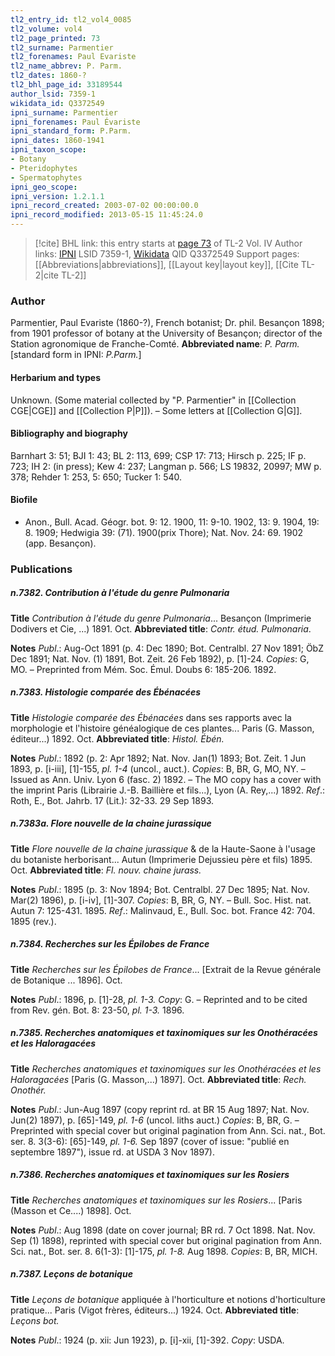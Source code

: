 ```yaml
---
tl2_entry_id: tl2_vol4_0085
tl2_volume: vol4
tl2_page_printed: 73
tl2_surname: Parmentier
tl2_forenames: Paul Evariste
tl2_name_abbrev: P. Parm.
tl2_dates: 1860-?
tl2_bhl_page_id: 33189544
author_lsid: 7359-1
wikidata_id: Q3372549
ipni_surname: Parmentier
ipni_forenames: Paul Évariste
ipni_standard_form: P.Parm.
ipni_dates: 1860-1941
ipni_taxon_scope: 
- Botany
- Pteridophytes
- Spermatophytes
ipni_geo_scope: 
ipni_version: 1.2.1.1
ipni_record_created: 2003-07-02 00:00:00.0
ipni_record_modified: 2013-05-15 11:45:24.0
---
```


> [!cite] BHL link: this entry starts at [page 73](https://www.biodiversitylibrary.org/page/33189544) of TL-2 Vol. IV
> Author links: [IPNI](https://www.ipni.org/a/7359-1) LSID 7359-1, [Wikidata](https://www.wikidata.org/wiki/Q3372549) QID Q3372549
> Support pages: [[Abbreviations|abbreviations]], [[Layout key|layout key]], [[Cite TL-2|cite TL-2]]

### Author

Parmentier, Paul Evariste (1860-?), French botanist; Dr. phil. Besançon 1898; from 1901 professor of botany at the University of Besançon; director of the Station agronomique de Franche-Comté. 
**Abbreviated name**: *P. Parm.* \[standard form in IPNI: *P.Parm.*\]

#### Herbarium and types

Unknown. (Some material collected by "P. Parmentier" in [[Collection CGE|CGE]] and [[Collection P|P]]). – Some letters at [[Collection G|G]].

#### Bibliography and biography

Barnhart 3: 51; BJI 1: 43; BL 2: 113, 699; CSP 17: 713; Hirsch p. 225; IF p. 723; IH 2: (in press); Kew 4: 237; Langman p. 566; LS 19832, 20997; MW p. 378; Rehder 1: 253, 5: 650; Tucker 1: 540.

#### Biofile

- Anon., Bull. Acad. Géogr. bot. 9: 12. 1900, 11: 9-10. 1902, 13: 9. 1904, 19: 8. 1909; Hedwigia 39: (71). 1900(prix Thore); Nat. Nov. 24: 69. 1902 (app. Besançon).

### Publications

##### n.7382. Contribution à l'étude du genre Pulmonaria

**Title**
*Contribution à l'étude du genre Pulmonaria*... Besançon (Imprimerie Dodivers et Cie, ...) 1891. Oct.
**Abbreviated title**: *Contr. étud. Pulmonaria*.

**Notes**
*Publ*.: Aug-Oct 1891 (p. 4: Dec 1890; Bot. Centralbl. 27 Nov 1891; ÖbZ Dec 1891; Nat. Nov. (1) 1891, Bot. Zeit. 26 Feb 1892), p. \[1\]-24. *Copies*: G, MO. – Preprinted from Mém. Soc. Émul. Doubs 6: 185-206. 1892.

##### n.7383. Histologie comparée des Ébénacées

**Title**
*Histologie comparée des Ébénacées* dans ses rapports avec la morphologie et l'histoire généalogique de ces plantes... Paris (G. Masson, éditeur...) 1892. Oct.
**Abbreviated title**: *Histol. Ébén.*

**Notes**
*Publ*.: 1892 (p. 2: Apr 1892; Nat. Nov. Jan(1) 1893; Bot. Zeit. 1 Jun 1893, p. \[i-iii\], \[1\]-155, *pl. 1-4* (uncol., auct.). *Copies*: B, BR, G, MO, NY. – Issued as Ann. Univ. Lyon 6 (fasc. 2) 1892. – The MO copy has a cover with the imprint Paris (Librairie J.-B. Baillière et fils...), Lyon (A. Rey,...) 1892.
*Ref*.: Roth, E., Bot. Jahrb. 17 (Lit.): 32-33. 29 Sep 1893.

##### n.7383a. Flore nouvelle de la chaine jurassique

**Title**
*Flore nouvelle de la chaine jurassique* & de la Haute-Saone à l'usage du botaniste herborisant... Autun (Imprimerie Dejussieu père et fils) 1895. Oct.
**Abbreviated title**: *Fl. nouv. chaine jurass.*

**Notes**
*Publ*.: 1895 (p. 3: Nov 1894; Bot. Centralbl. 27 Dec 1895; Nat. Nov. Mar(2) 1896), p. \[i-iv\], \[1\]-307. *Copies*: B, BR, G, NY. – Bull. Soc. Hist. nat. Autun 7: 125-431. 1895.
*Ref*.: Malinvaud, E., Bull. Soc. bot. France 42: 704. 1895 (rev.).

##### n.7384. Recherches sur les Épilobes de France

**Title**
*Recherches sur les Épilobes de France*... \[Extrait de la Revue générale de Botanique ... 1896\]. Oct.

**Notes**
*Publ*.: 1896, p. \[1\]-28, *pl. 1-3. Copy*: G. – Reprinted and to be cited from Rev. gén. Bot. 8: 23-50, *pl. 1-3.* 1896.

##### n.7385. Recherches anatomiques et taxinomiques sur les Onothéracées et les Haloragacées

**Title**
*Recherches anatomiques et taxinomiques sur les Onothéracées et les Haloragacées* \[Paris (G. Masson,...) 1897\]. Oct.
**Abbreviated title**: *Rech. Onothér.*

**Notes**
*Publ*.: Jun-Aug 1897 (copy reprint rd. at BR 15 Aug 1897; Nat. Nov. Jun(2) 1897), p. \[65\]-149, *pl. 1-6* (uncol. liths auct.) *Copies*: B, BR, G. – Preprinted with special cover but original pagination from Ann. Sci. nat., Bot. ser. 8. 3(3-6): \[65\]-149, *pl. 1-6.* Sep 1897 (cover of issue: "publié en septembre 1897"), issue rd. at USDA 3 Nov 1897).

##### n.7386. Recherches anatomiques et taxinomiques sur les Rosiers

**Title**
*Recherches anatomiques et taxinomiques sur les Rosiers*... \[Paris (Masson et Ce....) 1898\]. Oct.

**Notes**
*Publ*.: Aug 1898 (date on cover journal; BR rd. 7 Oct 1898. Nat. Nov. Sep (1) 1898), reprinted with special cover but original pagination from Ann. Sci. nat., Bot. ser. 8. 6(1-3): \[1\]-175, *pl. 1-8.* Aug 1898. *Copies*: B, BR, MICH.

##### n.7387. Leçons de botanique

**Title**
*Leçons de botanique* appliquée à l'horticulture et notions d'horticulture pratique... Paris (Vigot frères, éditeurs...) 1924. Oct.
**Abbreviated title**: *Leçons bot.*

**Notes**
*Publ*.: 1924 (p. xii: Jun 1923), p. \[i\]-xii, \[1\]-392. *Copy*: USDA.

